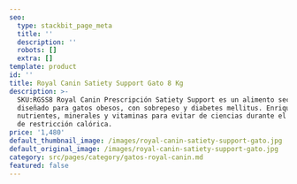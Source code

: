 ```yaml
---
seo:
  type: stackbit_page_meta
  title: ''
  description: ''
  robots: []
  extra: []
template: product
id: ''
title: Royal Canin Satiety Support Gato 8 Kg
description: >-
  SKU:RGSS8 Royal Canin Prescripción Satiety Support es un alimento seco
  diseñado para gatos obesos, con sobrepeso y diabetes mellitus. Enriquecido con
  nutrientes, minerales y vitaminas para evitar de ciencias durante el periodo
  de restricción calórica.
price: '1,480'
default_thumbnail_image: /images/royal-canin-satiety-support-gato.jpg
default_original_image: /images/royal-canin-satiety-support-gato.jpg
category: src/pages/category/gatos-royal-canin.md
featured: false
---
```

